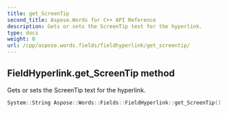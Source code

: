 ```yaml
---
title: get_ScreenTip
second_title: Aspose.Words for C++ API Reference
description: Gets or sets the ScreenTip text for the hyperlink. 
type: docs
weight: 0
url: /cpp/aspose.words.fields/fieldhyperlink/get_screentip/
---
```

## FieldHyperlink.get_ScreenTip method


Gets or sets the ScreenTip text for the hyperlink.

```cpp
System::String Aspose::Words::Fields::FieldHyperlink::get_ScreenTip()
```

